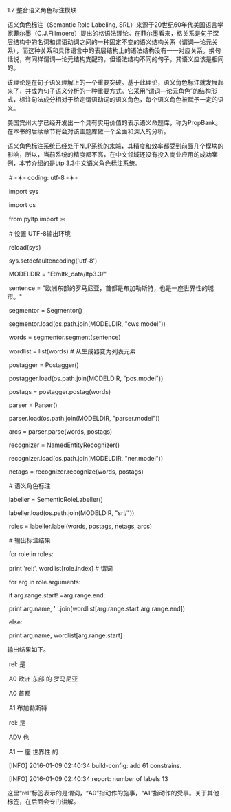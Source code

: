 1.7 整合语义角色标注模块

语义角色标注（Semantic Role Labeling, SRL）来源于20世纪60年代美国语言学家菲尔墨（C.J.Fillmoere）提出的格语法理论。在菲尔墨看来，格关系是句子深层结构中的名词和谓语动词之间的一种固定不变的语义结构关系（谓词—论元关系），而这种关系和具体语言中的表层结构上的语法结构没有一一对应关系。换句话说，有同样谓词—论元结构支配的，但语法结构不同的句子，其语义应该是相同的。

该理论是在句子语义理解上的一个重要突破。基于此理论，语义角色标注就发展起来了，并成为句子语义分析的一种重要方式。它采用“谓词—论元角色”的结构形式，标注句法成分相对于给定谓语动词的语义角色，每个语义角色被赋予一定的语义。

美国宾州大学已经开发出一个具有实用价值的表示语义命题库，称为PropBank。在本书的后续章节将会对该主题库做一个全面和深入的分析。

语义角色标注系统已经处于NLP系统的末端，其精度和效率都受到前面几个模块的影响，所以，当前系统的精度都不高，在中文领域还没有投入商业应用的成功案例，本节介绍的是Ltp 3.3中文语义角色标注系统。

​        \# -＊- coding: utf-8 -＊-

​        import sys

​        import os

​        from pyltp import ＊

​        \# 设置 UTF-8输出环境

​        reload(sys)

​        sys.setdefaultencoding('utf-8')

​        MODELDIR = "E:/nltk_data/ltp3.3/"

​        sentence = "欧洲东部的罗马尼亚，首都是布加勒斯特，也是一座世界性的城市。"

​        segmentor = Segmentor()

​        segmentor.load(os.path.join(MODELDIR, "cws.model"))

​        words = segmentor.segment(sentence)

​        wordlist = list(words) # 从生成器变为列表元素

​        postagger = Postagger()

​        postagger.load(os.path.join(MODELDIR, "pos.model"))

​        postags = postagger.postag(words)

​        parser = Parser()

​        parser.load(os.path.join(MODELDIR, "parser.model"))

​        arcs = parser.parse(words, postags)

​        recognizer = NamedEntityRecognizer()

​        recognizer.load(os.path.join(MODELDIR, "ner.model"))

​        netags = recognizer.recognize(words, postags)

​        \# 语义角色标注

​        labeller = SementicRoleLabeller()

​        labeller.load(os.path.join(MODELDIR, "srl/"))

​        roles = labeller.label(words, postags, netags, arcs)

​        \# 输出标注结果

​        for role in roles:

​            print 'rel:', wordlist[role.index] # 谓词

​            for arg in role.arguments:

​                if arg.range.start! =arg.range.end:

​                      print arg.name, ' '.join(wordlist[arg.range.start:arg.range.end])

​                else:

​                      print arg.name, wordlist[arg.range.start]

输出结果如下。

​        rel: 是

​        A0 欧洲 东部 的 罗马尼亚

​        A0 首都

​        A1 布加勒斯特

​        rel: 是

​        ADV 也

​        A1 一 座 世界性 的

​        [INFO] 2016-01-09 02:40:34 build-config: add 61 constrains.

​        [INFO] 2016-01-09 02:40:34 report: number of labels 13

这里“rel”标签表示的是谓词，“A0”指动作的施事，“A1”指动作的受事。关于其他标签，在后面会专门讲解。
